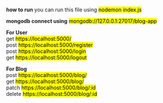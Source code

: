 <strong>how to run</strong> 
you can run this file using  <mark> nodemon index.js</mark>

<strong>mongodb connect using</strong> 
<mark>mongodb://127.0.0.1:27017/blog-app</mark>

<strong>For User</strong><br>
get <mark> https://localhost:5000/ </mark><br>
post <mark> https://localhost:5000/register </mark><br>
post <mark> https://localhost:5000/login </mark><br>
get <mark> https://localhost:5000/logout </mark><br>

<strong>For Blog</strong><br>
post <mark> https://localhost:5000/blog/ </mark><br>
get <mark> https://localhost:5000/blog/ </mark><br>
patch <mark> https://localhost:5000/blog/:id </mark><br>
delete <mark> https://localhost:5000/blog/:id </mark><br>
